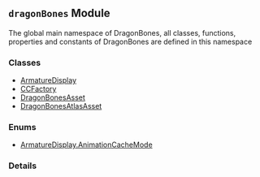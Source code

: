 
## `dragonBones` Module






The global main namespace of DragonBones, all classes, functions,
properties and constants of DragonBones are defined in this namespace


### Classes

  - [ArmatureDisplay](../classes/ArmatureDisplay.md)
  - [CCFactory](../classes/CCFactory.md)
  - [DragonBonesAsset](../classes/DragonBonesAsset.md)
  - [DragonBonesAtlasAsset](../classes/DragonBonesAtlasAsset.md)

### Enums

  - [ArmatureDisplay.AnimationCacheMode](../enums/ArmatureDisplay.AnimationCacheMode.md)



### Details





